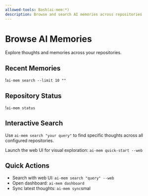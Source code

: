 ```yaml
---
allowed-tools: Bash(ai-mem:*)
description: Browse and search AI memories across repositories
---
```


# Browse AI Memories

Explore thoughts and memories across your repositories.

## Recent Memories
!`ai-mem search --limit 10 ""`

## Repository Status
!`ai-mem status`

## Interactive Search
Use `ai-mem search "your query"` to find specific thoughts across all configured repositories.

Launch the web UI for visual exploration: `ai-mem quick-start --web`

## Quick Actions
- Search with web UI: `ai-mem search "query" --web`
- Open dashboard: `ai-mem dashboard`
- Sync latest thoughts: `ai-mem sync`smal